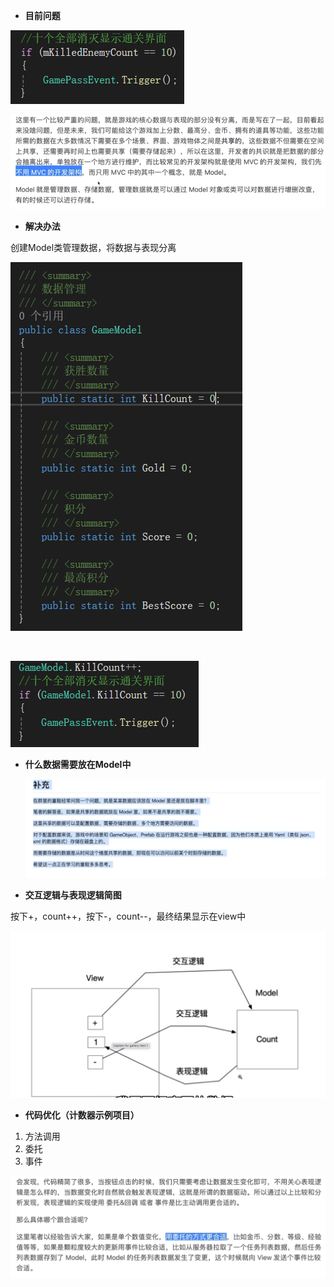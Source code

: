 - **目前问题**

![截图](8e1db20bbd04a35ad4089ddec3f51e6c.png)

![截图](525a6916280dbca9fa511d3f7e8f8599.png)

- **解决办法**

创建Model类管理数据，将数据与表现分离

![截图](8284f53631741ebb557da43990ccd921.png)

<br/>

![截图](a126b0199ef25d7df51825d73c9b2eea.png)

- **什么数据需要放在Model中**
  
  ![截图](d2d4865da351d133087560ea2e98247e.png)

- **交互逻辑与表现逻辑简图**

按下+，count++，按下-，count--，最终结果显示在view中

![截图](03cf0ed38c1d267026ba974d63ad6888.png)

- **代码优化（计数器示例项目）**

1. 方法调用
2. 委托
3. 事件

![截图](da962123f495c613b623576388717a55.png)
